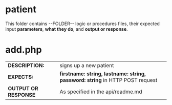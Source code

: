 # patient 
This folder contains --FOLDER-- logic or procedures files, their expected input **parameters**, **what they do**, and **output or response**.
  
# add.php
|   |   |
|---|---|
| **DESCRIPTION:**  | signs up a new patient  |
| **EXPECTS:**  |  **firstname: string, lastname: string, password: string** in HTTP POST request |
| **OUTPUT OR RESPONSE** | As specified in the api/readme.md   |    
  
  
